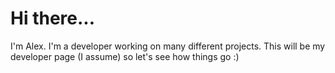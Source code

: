 # Hi there...

I'm Alex. I'm a developer working on many different projects. This will be my developer page (I assume) so let's see how things go :)
